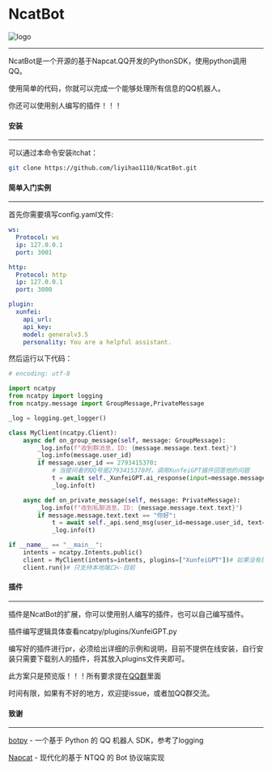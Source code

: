 # NcatBot

![logo](https://github.com/liyihao1110/NcatBot/blob/main/resource/logo.png?raw=true)

---

NcatBot是一个开源的基于Napcat.QQ开发的PythonSDK，使用python调用QQ。

使用简单的代码，你就可以完成一个能够处理所有信息的QQ机器人。

你还可以使用别人编写的插件！！！

#### 安装

---

可以通过本命令安装itchat：

```bash
git clone https://github.com/liyihao1110/NcatBot.git
```

#### 简单入门实例

---

首先你需要填写config.yaml文件:

```yaml
ws:
  Protocol: ws
  ip: 127.0.0.1
  port: 3001

http:
  Protocol: http
  ip: 127.0.0.1
  port: 3000

plugin:
  xunfei:
    api_url:
    api_key:
    model: generalv3.5
    personality: You are a helpful assistant.
```

然后运行以下代码：

```python
# encoding: utf-8

import ncatpy
from ncatpy import logging
from ncatpy.message import GroupMessage,PrivateMessage

_log = logging.get_logger()

class MyClient(ncatpy.Client):
    async def on_group_message(self, message: GroupMessage):
        _log.info(f"收到群消息，ID: {message.message.text.text}")
        _log.info(message.user_id)
        if message.user_id == 2793415370:
            # 当提问者的QQ号是2793415370时，调用XunfeiGPT插件回答他的问题
            t = await self._XunfeiGPT.ai_response(input=message.message.text.text, group_id = message.group_id)
            _log.info(t)

    async def on_private_message(self, message: PrivateMessage):
        _log.info(f"收到私聊消息，ID: {message.message.text.text}")
        if message.message.text.text == "你好":
            t = await self._api.send_msg(user_id=message.user_id, text="你好,o")
            _log.info(t)

if __name__ == "__main__":
    intents = ncatpy.Intents.public()
    client = MyClient(intents=intents, plugins=["XunfeiGPT"])# 如果没有插件，则不需要添加plugins=["XunfeiGPT"]
    client.run()# 只支持本地端口<-目前
```

#### 插件

---

插件是NcatBot的扩展，你可以使用别人编写的插件，也可以自己编写插件。

插件编写逻辑具体查看ncatpy/plugins/XunfeiGPT.py

编写好的插件进行pr，必须给出详细的示例和说明，目前不提供在线安装，自行安装只需要下载别人的插件，将其放入plugins文件夹即可。

此方案只是预览版！！！所有要求提在[QQ群](https://qm.qq.com/q/LSdJ4p9UOW)里面

时间有限，如果有不好的地方，欢迎提issue，或者加QQ群交流。

#### 致谢

---

[botpy](https://github.com/tencent-connect/botpy) - 一个基于 Python 的 QQ 机器人 SDK，参考了logging

[Napcat](https://github.com/tencent-connect/botpy) - 现代化的基于 NTQQ 的 Bot 协议端实现
